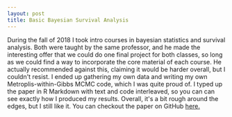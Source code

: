 ```yaml
---
layout: post
title: Basic Bayesian Survival Analysis
---
```


During the fall of 2018 I took intro courses in bayesian statistics and survival analysis.
Both were taught by the same professor, and he made the interesting offer that we could do one final project for both classes,
so long as we could find a way to incorporate the core material of each course.
He actually recommended against this, claiming it would be harder overall, but I couldn't resist.
I ended up gathering my own data and writing my own Metroplis-within-Gibbs MCMC code, which I was quite proud of.
I typed up the paper in R Markdown with text and code interleaved, so you can can see exactly how I produced my results.
Overall, it's a bit rough around the edges, but I still like it.
You can checkout the paper on GitHub [here.](https://github.com/jnd18/bayesian-survival-final-paper/blob/master/final_project_paper.pdf)
